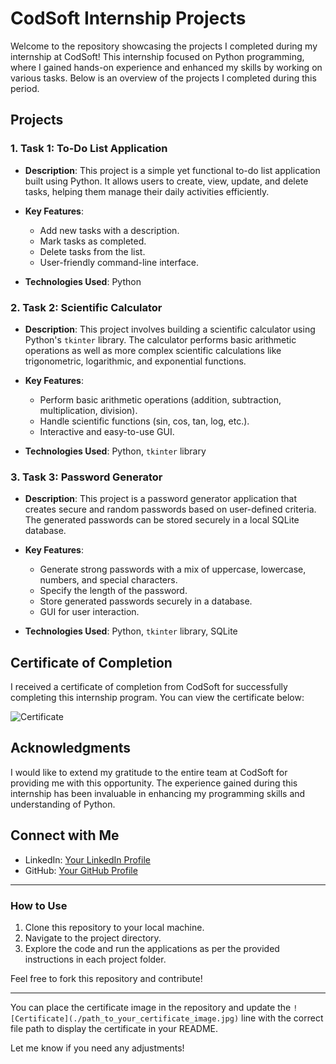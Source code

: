 # CodSoft Internship Projects

Welcome to the repository showcasing the projects I completed during my internship at CodSoft! This internship focused on Python programming, where I gained hands-on experience and enhanced my skills by working on various tasks. Below is an overview of the projects I completed during this period.

## Projects

### 1. **Task 1: To-Do List Application**
   - **Description**: This project is a simple yet functional to-do list application built using Python. It allows users to create, view, update, and delete tasks, helping them manage their daily activities efficiently.
   - **Key Features**:
     - Add new tasks with a description.
     - Mark tasks as completed.
     - Delete tasks from the list.
     - User-friendly command-line interface.

   - **Technologies Used**: Python

### 2. **Task 2: Scientific Calculator**
   - **Description**: This project involves building a scientific calculator using Python's `tkinter` library. The calculator performs basic arithmetic operations as well as more complex scientific calculations like trigonometric, logarithmic, and exponential functions.
   - **Key Features**:
     - Perform basic arithmetic operations (addition, subtraction, multiplication, division).
     - Handle scientific functions (sin, cos, tan, log, etc.).
     - Interactive and easy-to-use GUI.

   - **Technologies Used**: Python, `tkinter` library

### 3. **Task 3: Password Generator**
   - **Description**: This project is a password generator application that creates secure and random passwords based on user-defined criteria. The generated passwords can be stored securely in a local SQLite database.
   - **Key Features**:
     - Generate strong passwords with a mix of uppercase, lowercase, numbers, and special characters.
     - Specify the length of the password.
     - Store generated passwords securely in a database.
     - GUI for user interaction.

   - **Technologies Used**: Python, `tkinter` library, SQLite

## Certificate of Completion

I received a certificate of completion from CodSoft for successfully completing this internship program. You can view the certificate below:

![Certificate](./path_to_your_certificate_image.jpg)

## Acknowledgments

I would like to extend my gratitude to the entire team at CodSoft for providing me with this opportunity. The experience gained during this internship has been invaluable in enhancing my programming skills and understanding of Python.

## Connect with Me

- LinkedIn: [Your LinkedIn Profile](https://www.linkedin.com/in/your-profile)
- GitHub: [Your GitHub Profile](https://github.com/your-profile)

---

### How to Use

1. Clone this repository to your local machine.
2. Navigate to the project directory.
3. Explore the code and run the applications as per the provided instructions in each project folder.

Feel free to fork this repository and contribute!

---

You can place the certificate image in the repository and update the `![Certificate](./path_to_your_certificate_image.jpg)` line with the correct file path to display the certificate in your README.

Let me know if you need any adjustments!
